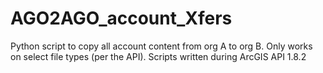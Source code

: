 # AGO2AGO_account_Xfers
Python script to copy all account content from org A to org B.  Only works on select file types (per the API). Scripts written during ArcGIS API 1.8.2
